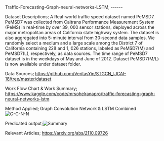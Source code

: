Traffic-Forecasting-Graph-neural-networks-LSTM; ------

Dataset Descriptions; A  Real-world traffic speed dataset named PeMSD7. PeMSD7 was collected from Caltrans Performance Measurement System (PeMS) in real-time by over 39, 000 sensor stations, deployed across the major metropolitan areas of California state highway system. The dataset is also aggregated into 5-minute interval from 30-second data samples. We randomly select a medium and a large scale among the District 7 of California containing 228 and 1, 026 stations, labeled as PeMSD7(M) and PeMSD7(L), respectively, as data sources. The time range of PeMSD7 dataset is in the weekdays of May and June of 2012. Dataset PeMSD7(M/L) is now available under dataset folder.

Data Sources; https://github.com/VeritasYin/STGCN_IJCAI-18/tree/master/dataset

Work Flow Chart & Work Summary; https://www.kaggle.com/code/mrsohelranapro/traffic-forecasting-graph-neural-networks-lstm

Method Applied; Graph Convolution Network  & LSTM Combined
![G-C-N-N](https://github.com/SohelRana-aiub-Pro/Traffic-Forecasting-Graph-neural-networks-LSTM/assets/133596903/aa8affb7-112a-4d78-89d4-01b26efa8822)

Predicated output;![Summary](https://github.com/SohelRana-aiub-Pro/Traffic-Forecasting-Graph-neural-networks-LSTM/assets/133596903/77e09848-f292-4945-80e2-34fd0486933b)

Relevant Articles; https://arxiv.org/abs/2110.09726
